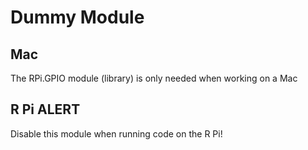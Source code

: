 # Dummy Module

## Mac

The RPi.GPIO module (library) is only needed when working on a Mac

## R Pi ALERT

Disable this module when running code on the R Pi!

